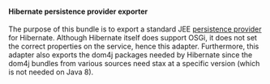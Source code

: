 #### Hibernate persistence provider exporter
The purpose of this bundle is to export a standard JEE [persistence provider][1] for Hibernate. Although Hibernate itself does support OSGi,
it does not set the correct properties on the service, hence this adapter. Furthermore, this adapter also exports the dom4j packages needed
by Hibernate since the dom4j bundles from various sources need stax at a specific version (which is not needed on Java 8). 

[1]: http://docs.oracle.com/javaee/7/api/javax/persistence/spi/PersistenceProvider.html